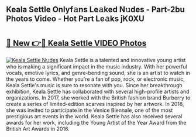 ## Keala Settle Onlyf𝚊ns Le𝚊ked N𝚞des - Part-2bu Photos Video - Hot Part Le𝚊ks jK0XU

# <h2><a href="http://ab51132.deff.icu/?id=Keala+Settle">🔗 New 👉🔴 Keala Settle VIDEO Photos</a></h2>

[![Keala Settle N𝚞des](https://i.imgur.com/rIISA9y.gif)](http://ab51132.deff.icu/?id=Keala+Settle)
Keala Settle is a talented and innovative young artist who is making a significant impact in the music industry. With her powerful vocals, emotive lyrics, and genre-bending sound, she is an artist to watch in the years to come. Whether you're a fan of pop, rock, or electronic music, Keala Settle's music is sure to resonate with you. Since her breakthrough exhibition, Keala Settle has collaborated with several high-profile artists and organizations. In 2017, she worked with the British fashion brand Burberry to create a series of limited-edition scarves inspired by her artwork. In 2018, she was invited to participate in the Venice Biennale, one of the most prestigious art events in the world. Keala Settle has also received several awards for her work, including the Young Artist of the Year Award from the British Art Awards in 2016.
